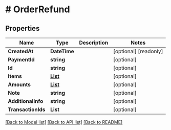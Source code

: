 # # OrderRefund


## Properties 


Name | Type | Description | Notes
------------ | ------------- | ------------- | -------------
**CreatedAt**| **DateTime** |   | [optional] [readonly]
**PaymentId**| **string** |   | [optional]
**Id**| **string** |   | [optional]
**Items**| [**List<OrderRefundItem>**](OrderRefundItem.md) |   | [optional]
**Amounts**| [**List<OrderRefundAmount>**](OrderRefundAmount.md) |   | [optional]
**Note**| **string** |   | [optional]
**AdditionalInfo**| **string** |   | [optional]
**TransactionIds**| **List<string>** |   | [optional]


[[Back to Model list]](../../README.md#models) [[Back to API list]](../../README.md#endpoints) [[Back to README]](../../README.md)

